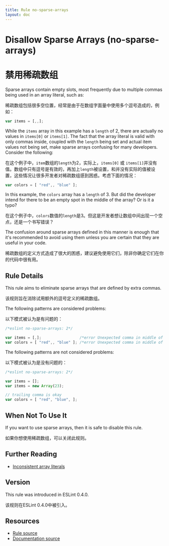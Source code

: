 ```yaml
---
title: Rule no-sparse-arrays
layout: doc
---
```

<!-- Note: No pull requests accepted for this file. See README.md in the root directory for details. -->
# Disallow Sparse Arrays (no-sparse-arrays)

# 禁用稀疏数组

Sparse arrays contain empty slots, most frequently due to multiple commas being used in an array literal, such as:

稀疏数组包括很多空位置，经常是由于在数组字面量中使用多个逗号造成的，例如：

```js
var items = [,,];
```

While the `items` array in this example has a `length` of 2, there are actually no values in `items[0]` or `items[1]`. The fact that the array literal is valid with only commas inside, coupled with the `length` being set and actual item values not being set, make sparse arrays confusing for many developers. Consider the following:

在这个例子中，`item`数组的`length`为2，实际上，`items[0]` 或 `items[1]`并没有值。数组中只有逗号是有效的，再加上`length`被设置，和并没有实际的值被设置，这些情况让很多开发者对稀疏数组感到困惑。考虑下面的情况：

```js
var colors = [ "red",, "blue" ];
```

In this example, the `colors` array has a `length` of 3. But did the developer intend for there to be an empty spot in the middle of the array? Or is it a typo?

在这个例子中，`colors`数值的`length`是3。但这是开发者想让数组中间出现一个空点，还是一个书写错误？

The confusion around sparse arrays defined in this manner is enough that it's recommended to avoid using them unless you are certain that they are useful in your code.

稀疏数组的定义方式造成了很大的困惑，建议避免使用它们，除非你确定它们在你的代码中很有用。

## Rule Details

This rule aims to eliminate sparse arrays that are defined by extra commas.

该规则旨在消除试用额外的逗号定义的稀疏数组。

The following patterns are considered problems:

以下模式被认为是有问题的：

```js
/*eslint no-sparse-arrays: 2*/

var items = [,];                 /*error Unexpected comma in middle of array.*/
var colors = [ "red",, "blue" ]; /*error Unexpected comma in middle of array.*/
```

The following patterns are not considered problems:

以下模式被认为是没有问题的：

```js
/*eslint no-sparse-arrays: 2*/

var items = [];
var items = new Array(23);

// trailing comma is okay
var colors = [ "red", "blue", ];
```

## When Not To Use It

If you want to use sparse arrays, then it is safe to disable this rule.

如果你想使用稀疏数组，可以关闭此规则。

## Further Reading

* [Inconsistent array literals](http://www.nczonline.net/blog/2007/09/09/inconsistent-array-literals/)

## Version

This rule was introduced in ESLint 0.4.0.

该规则在ESLint 0.4.0中被引入。

## Resources

* [Rule source](https://github.com/eslint/eslint/tree/master/lib/rules/no-sparse-arrays.js)
* [Documentation source](https://github.com/eslint/eslint/tree/master/docs/rules/no-sparse-arrays.md)
